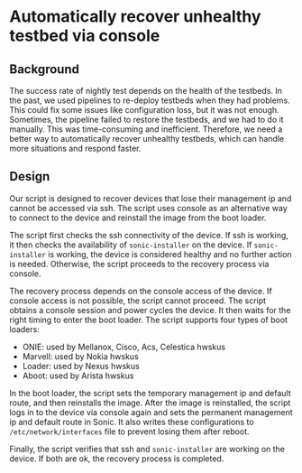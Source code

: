 # Automatically recover unhealthy testbed via console

## Background
The success rate of nightly test depends on the health of the testbeds.
In the past, we used pipelines to re-deploy testbeds when they had problems. This could fix some issues like configuration loss, but it was not enough.
Sometimes, the pipeline failed to restore the testbeds, and we had to do it manually. This was time-consuming and inefficient.
Therefore, we need a better way to automatically recover unhealthy testbeds, which can handle more situations and respond faster.

## Design
Our script is designed to recover devices that lose their management ip and cannot be accessed via ssh.
The script uses console as an alternative way to connect to the device and reinstall the image from the boot loader.

The script first checks the ssh connectivity of the device.
If ssh is working, it then checks the availability of `sonic-installer` on the device.
If `sonic-installer` is working, the device is considered healthy and no further action is needed.
Otherwise, the script proceeds to the recovery process via console.

The recovery process depends on the console access of the device.
If console access is not possible, the script cannot proceed.
The script obtains a console session and power cycles the device. It then waits for the right timing to enter the boot loader.
The script supports four types of boot loaders:
+ ONIE: used by Mellanox, Cisco, Acs, Celestica hwskus
+ Marvell: used by Nokia hwskus
+ Loader: used by Nexus hwskus
+ Aboot: used by Arista hwskus

In the boot loader, the script sets the temporary management ip and default route, and then reinstalls the image.
After the image is reinstalled, the script logs in to the device via console again and sets the permanent management ip and default route in Sonic.
It also writes these configurations to `/etc/network/interfaces` file to prevent losing them after reboot.

Finally, the script verifies that ssh and `sonic-installer` are working on the device. If both are ok, the recovery process is completed.
